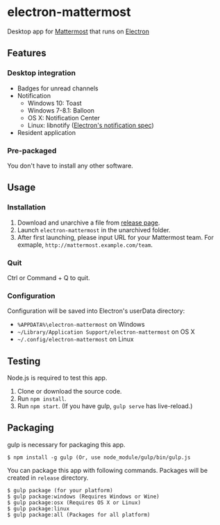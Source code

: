 # electron-mattermost
Desktop app for [Mattermost](http://www.mattermost.org/) that runs on [Electron](http://electron.atom.io/)


## Features

### Desktop integration
* Badges for unread channels
* Notification
  * Windows 10: Toast
  * Windows 7-8.1: Balloon
  * OS X: Notification Center
  * Linux: libnotify ([Electron's notification spec](http://electron.atom.io/docs/v0.35.0/tutorial/desktop-environment-integration/#linux))
* Resident application

### Pre-packaged
You don't have to install any other software.


## Usage

### Installation
1. Download and unarchive a file from [release page](http://github.com/yuya-oc/electron-mattermost/releases).
2. Launch `electron-mattermost` in the unarchived folder.
3. After first launching, please input URL for your Mattermost team. For exmaple, `http://mattermost.example.com/team`.

### Quit
Ctrl or Command + Q to quit.

### Configuration
Configuration will be saved into Electron's userData directory:
* `%APPDATA%\electron-mattermost` on Windows
* `~/Library/Application Support/electron-mattermost` on OS X
* `~/.config/electron-mattermost` on Linux


## Testing
Node.js is required to test this app.

1. Clone or download the source code.
2. Run `npm install`.
3. Run `npm start`. (If you have gulp, `gulp serve` has live-reload.)


## Packaging
gulp is necessary for packaging this app.

```
$ npm install -g gulp (Or, use node_module/gulp/bin/gulp.js
```

You can package this app with following commands. Packages will be created in `release` directory.

```
$ gulp package (for your platform)
$ gulp package:windows (Requires Windows or Wine)
$ gulp package:osx (Requires OS X or Linux)
$ gulp package:linux
$ gulp package:all (Packages for all platform)
```
